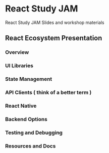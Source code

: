 # React Study JAM
React Study JAM Slides and workshop materials

## React Ecosystem Presentation

### Overview

### UI Libraries

### State Management

### API Clients ( think of a better term ) 

### React Native

### Backend Options

### Testing and Debugging

### Resources and Docs
